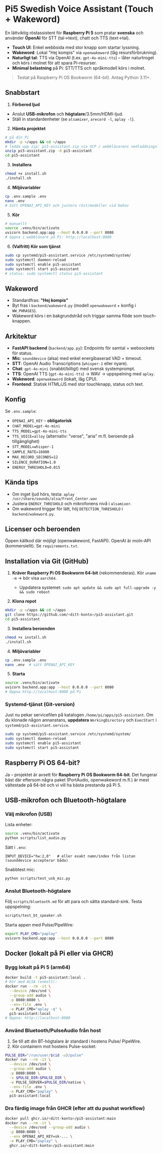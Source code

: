
# Pi5 Swedish Voice Assistant (Touch + Wakeword)

En lättviktig röstassistent för **Raspberry Pi 5** som pratar **svenska** och använder **OpenAI** för STT (tal→text), chatt och TTS (text→tal).
- **Touch UI**: Enkel webbsida med stor knapp som startar lyssning.
- **Wakeword**: Lokal "Hej kompis" via `openwakeword` (låg resursförbrukning).
- **Naturligt tal**: TTS via OpenAI (t.ex. `gpt-4o-mini-tts`) – låter naturtroget och körs i molnet för att spara Pi-resurser.
- **Minimal belastning** på Pi: STT/TTS och språkmodell körs i molnet.

> Testat på Raspberry Pi OS Bookworm (64-bit). Antag Python 3.11+.

## Snabbstart

1) **Förbered ljud**
- Anslut **USB-mikrofon** och **högtalare**/3.5mm/HDMI-ljud.
- Ställ in standardenheter (se `alsamixer`, `arecord -l`, `aplay -l`).

2) **Hämta projektet**
```bash
# på din Pi
mkdir -p ~/apps && cd ~/apps
# ladda upp zip: pi5-assistant.zip via SCP / webbläsarens nedladdningslänk
unzip pi5-assistant.zip -d pi5-assistant
cd pi5-assistant
```

3) **Installera**
```bash
chmod +x install.sh
./install.sh
```

4) **Miljövariabler**
```bash
cp .env.sample .env
nano .env
# Sätt OPENAI_API_KEY och justera röst/modeller vid behov
```

5) **Kör**
```bash
# manuellt
source .venv/bin/activate
uvicorn backend.app:app --host 0.0.0.0 --port 8080
# öppna i webbläsare på Pi: http://localhost:8080
```

6) **(Valfritt) Kör som tjänst**
```bash
sudo cp systemd/pi5-assistant.service /etc/systemd/system/
sudo systemctl daemon-reload
sudo systemctl enable pi5-assistant
sudo systemctl start pi5-assistant
# status: sudo systemctl status pi5-assistant
```

## Wakeword

- Standardfras: **"Hej kompis"**
- Byt fras i `backend/wakeword.py` (modell `openwakeword` + konfig i `WW_PHRASES`).
- Wakeword körs i en bakgrundstråd och triggar samma flöde som touch-knappen.

## Arkitektur

- **FastAPI backend** (`backend/app.py`): Endpoints för samtal + websockets för status.
- **Mic**: `sounddevice` (alsa) med enkel energibaserad VAD + timeout.
- **STT**: OpenAI Audio Transcriptions (`whisper-1` eller nyare).
- **Chat**: `gpt-4o-mini` (snabbt/billigt) med svensk systemprompt.
- **TTS**: OpenAI TTS (`gpt-4o-mini-tts`) → WAV → uppspelning med `aplay`.
- **Wakeword**: `openwakeword` (lokalt, låg CPU).
- **Frontend**: Statisk HTML/JS med stor touchknapp, status och text.

## Konfig

Se `.env.sample`:
- `OPENAI_API_KEY` – **obligatorisk**
- `CHAT_MODEL=gpt-4o-mini`
- `TTS_MODEL=gpt-4o-mini-tts`
- `TTS_VOICE=alloy`  (alternativ: "verse", "aria" m.fl. beroende på tillgänglighet)
- `STT_MODEL=whisper-1`
- `SAMPLE_RATE=16000`
- `MAX_RECORD_SECONDS=12`
- `SILENCE_DURATION=1.0`
- `ENERGY_THRESHOLD=0.015`

## Kända tips

- Om inget ljud hörs, testa: `aplay /usr/share/sounds/alsa/Front_Center.wav`
- Justera `ENERGY_THRESHOLD` och mikrofonens nivå i `alsamixer`.
- Om wakeword triggar för lätt, höj `DETECTION_THRESHOLD` i `backend/wakeword.py`.

## Licenser och beroenden

Öppen källkod där möjligt (openwakeword, FastAPI). OpenAI är moln-API (kommersiellt). Se `requirements.txt`.


## Installation via Git (GitHub)

1) **Kräver Raspberry Pi OS Bookworm 64-bit** (rekommenderas). Kör `uname -m` → bör visa `aarch64`.
   - Uppdatera systemet: `sudo apt update && sudo apt full-upgrade -y && sudo reboot`

2) **Klona repot**
```bash
mkdir -p ~/apps && cd ~/apps
git clone https://github.com/<ditt-konto>/pi5-assistant.git
cd pi5-assistant
```

3) **Installera beroenden**
```bash
chmod +x install.sh
./install.sh
```

4) **Miljövariabler**
```bash
cp .env.sample .env
nano .env  # sätt OPENAI_API_KEY
```

5) **Starta**
```bash
source .venv/bin/activate
uvicorn backend.app:app --host 0.0.0.0 --port 8080
# Öppna http://localhost:8080 på Pi
```

### Systemd-tjänst (Git-version)

Just nu pekar servicefilen på katalogen `/home/pi/apps/pi5-assistant`. Om du klonade någon annanstans, **uppdatera** `WorkingDirectory` och `ExecStart` i `systemd/pi5-assistant.service`.

```bash
sudo cp systemd/pi5-assistant.service /etc/systemd/system/
sudo systemctl daemon-reload
sudo systemctl enable pi5-assistant
sudo systemctl start pi5-assistant
```

## Raspberry Pi OS 64-bit?

Ja – projektet är avsett för **Raspberry Pi OS Bookworm 64-bit**. Det fungerar bäst där eftersom några paket
(PortAudio, openwakeword m.fl.) är mest vältestade på 64-bit och vi vill ha bästa prestanda på Pi 5.


## USB-mikrofon och Bluetooth-högtalare

### Välj mikrofon (USB)
Lista enheter:
```bash
source .venv/bin/activate
python scripts/list_audio.py
```
Sätt i `.env`:
```
INPUT_DEVICE="hw:2,0"   # eller exakt namn/index från listan (sounddevice accepterar båda)
```

Snabbtest mic:
```bash
python scripts/test_usb_mic.py
```

### Anslut Bluetooth-högtalare
Följ `scripts/bluetooth.md` för att para och sätta standard-sink.
Testa uppspelning:
```bash
scripts/test_bt_speaker.sh
```
Starta appen med Pulse/PipeWire:
```bash
export PLAY_CMD="paplay"
uvicorn backend.app:app --host 0.0.0.0 --port 8080
```


## Docker (lokalt på Pi eller via GHCR)

### Bygg lokalt på Pi 5 (arm64)
```bash
docker build -t pi5-assistant:local .
# Kör med ALSA (enkelt):
docker run --rm -it \
  --device /dev/snd \
  --group-add audio \
  -p 8080:8080 \
  --env-file .env \
  -e PLAY_CMD="aplay -q" \
  pi5-assistant:local
# Öppna: http://localhost:8080
```

### Använd Bluetooth/PulseAudio från host
1) Se till att din BT-högtalare är standard i hostens Pulse/ PipeWire.
2) Kör containern mot hostens Pulse-socket:
```bash
PULSE_DIR="/run/user/$(id -u)/pulse"
docker run --rm -it \
  --device /dev/snd \
  --group-add audio \
  -p 8080:8080 \
  -v $PULSE_DIR:$PULSE_DIR \
  -e PULSE_SERVER=$PULSE_DIR/native \
  --env-file .env \
  -e PLAY_CMD="paplay" \
  pi5-assistant:local
```

### Dra färdig image från GHCR (efter att du pushat workflow)
```bash
docker pull ghcr.io/<ditt-konto>/pi5-assistant:main
docker run --rm -it \
  --device /dev/snd --group-add audio \
  -p 8080:8080 \
  --env OPENAI_API_KEY=sk-... \
  -e PLAY_CMD="paplay" \
  ghcr.io/<ditt-konto>/pi5-assistant:main
```
